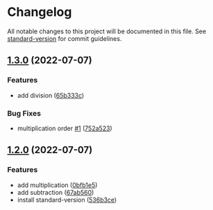 # Changelog

All notable changes to this project will be documented in this file. See [standard-version](https://github.com/conventional-changelog/standard-version) for commit guidelines.

## [1.3.0](https://github.com/kristianhalte/example-package-development/compare/v1.2.0...v1.3.0) (2022-07-07)


### Features

* add division ([65b333c](https://github.com/kristianhalte/example-package-development/commit/65b333cf166c972e578bd9818208b2066e4666fb))


### Bug Fixes

* multiplication order [#1](https://github.com/kristianhalte/example-package-development/issues/1) ([752a523](https://github.com/kristianhalte/example-package-development/commit/752a523ce0bd218a2030690a459c8f0444ba85ce))

## [1.2.0](https://github.com/kristianhalte/example-package-development/compare/v1.1.3-3...v1.2.0) (2022-07-07)


### Features

* add multiplication ([0bfb1e5](https://github.com/kristianhalte/example-package-development/commit/0bfb1e5b7fadf143eea949eb0af66bea99f9a6d6))
* add subtraction ([67ab560](https://github.com/kristianhalte/example-package-development/commit/67ab560b71170f0360c49093a0b283f38191179a))
* install standard-version ([536b3ce](https://github.com/kristianhalte/example-package-development/commit/536b3ce1ccfd605d981655dd7853c37dc561858f))
